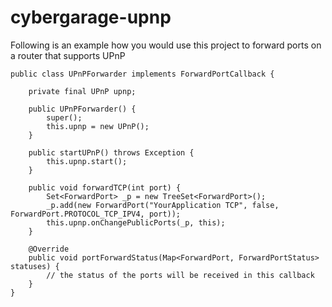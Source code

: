cybergarage-upnp
================

Following is an example how you would use this project to forward ports on a router that supports UPnP

    public class UPnPForwarder implements ForwardPortCallback {
    
        private final UPnP upnp;
    
        public UPnPForwarder() {
            super();
            this.upnp = new UPnP();
        }
        
        public startUPnP() throws Exception {
            this.upnp.start();
        }
    
        public void forwardTCP(int port) {
            Set<ForwardPort> _p = new TreeSet<ForwardPort>();
            _p.add(new ForwardPort("YourApplication TCP", false, ForwardPort.PROTOCOL_TCP_IPV4, port));
            this.upnp.onChangePublicPorts(_p, this);
        }
    
        @Override
        public void portForwardStatus(Map<ForwardPort, ForwardPortStatus> statuses) {
            // the status of the ports will be received in this callback
        }
    }

